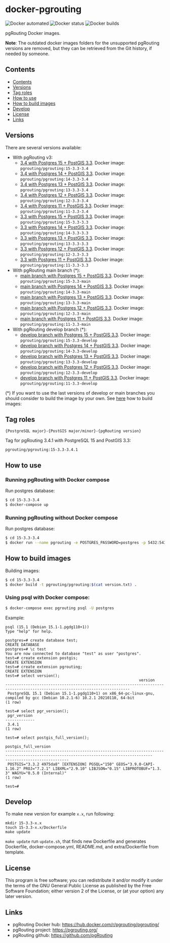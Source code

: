 # docker-pgrouting

![Docker automated](https://img.shields.io/docker/cloud/automated/pgrouting/pgrouting)
![Docker status](https://img.shields.io/docker/cloud/build/pgrouting/pgrouting)
![Docker builds](https://img.shields.io/docker/pulls/pgrouting/pgrouting)


pgRouting Docker images.

**Note**: The outdated docker images folders for the unsupported pgRouting versions are removed, but they can be retrieved from the Git history, if needed by someone.

## Contents
- [Contents](#contents)
- [Versions](#versions)
- [Tag roles](#tag-roles)
- [How to use](#how-to-use)
- [How to build images](#how-to-build-images)
- [Develop](#develop)
- [License](#license)
- [Links](#links)

## Versions

There are several versions available:

- With pgRouting v3:
  - [3.4 with Postgres 15 + PostGIS 3.3](15-3.3-3.4/). Docker image: `pgrouting/pgrouting:15-3.3-3.4`
  - [3.4 with Postgres 14 + PostGIS 3.3](14-3.3-3.4/). Docker image: `pgrouting/pgrouting:14-3.3-3.4`
  - [3.4 with Postgres 13 + PostGIS 3.3](13-3.3-3.4/). Docker image: `pgrouting/pgrouting:13-3.3-3.4`
  - [3.4 with Postgres 12 + PostGIS 3.3](12-3.3-3.4/). Docker image: `pgrouting/pgrouting:12-3.3-3.4`
  - [3.4 with Postgres 11 + PostGIS 3.3](11-3.3-3.4/). Docker image: `pgrouting/pgrouting:11-3.3-3.4`
  - [3.3 with Postgres 15 + PostGIS 3.3](15-3.3-3.3/). Docker image: `pgrouting/pgrouting:15-3.3-3.3`
  - [3.3 with Postgres 14 + PostGIS 3.3](14-3.3-3.3/). Docker image: `pgrouting/pgrouting:14-3.3-3.3`
  - [3.3 with Postgres 13 + PostGIS 3.3](13-3.3-3.3/). Docker image: `pgrouting/pgrouting:13-3.3-3.3`
  - [3.3 with Postgres 12 + PostGIS 3.3](12-3.3-3.3/). Docker image: `pgrouting/pgrouting:12-3.3-3.3`
  - [3.3 with Postgres 11 + PostGIS 3.3](11-3.3-3.3/). Docker image: `pgrouting/pgrouting:11-3.3-3.3`
- With pgRouting main branch (*):
  - [main branch with Postgres 15 + PostGIS 3.3](15-3.3-main/). Docker image: `pgrouting/pgrouting:15-3.3-main`
  - [main branch with Postgres 14 + PostGIS 3.3](14-3.3-main/). Docker image: `pgrouting/pgrouting:14-3.3-main`
  - [main branch with Postgres 13 + PostGIS 3.3](13-3.3-main/). Docker image: `pgrouting/pgrouting:13-3.3-main`
  - [main branch with Postgres 12 + PostGIS 3.3](12-3.3-main/). Docker image: `pgrouting/pgrouting:12-3.3-main`
  - [main branch with Postgres 11 + PostGIS 3.3](11-3.3-main/). Docker image: `pgrouting/pgrouting:11-3.3-main`
- With pgRouting develop branch (*):
  - [develop branch with Postgres 15 + PostGIS 3.3](15-3.3-develop/). Docker image: `pgrouting/pgrouting:15-3.3-develop`
  - [develop branch with Postgres 14 + PostGIS 3.3](14-3.3-develop/). Docker image: `pgrouting/pgrouting:14-3.3-develop`
  - [develop branch with Postgres 13 + PostGIS 3.3](13-3.3-develop/). Docker image: `pgrouting/pgrouting:13-3.3-develop`
  - [develop branch with Postgres 12 + PostGIS 3.3](12-3.3-develop/). Docker image: `pgrouting/pgrouting:12-3.3-develop`
  - [develop branch with Postgres 11 + PostGIS 3.3](11-3.3-develop/). Docker image: `pgrouting/pgrouting:11-3.3-develop`

(*) If you want to use the last versions of develop or main branches you should consider to build the image by your own. See [here](#how-to-build-images) how to build images:

## Tag roles

`{PostgreSQL major}-{PostGIS major/minor}-{pgRouting version}`

Tag for pgRouting 3.4.1 with PostgreSQL 15 and PostGIS 3.3:

`pgrouting/pgrouting:15-3.3-3.4.1`

## How to use

### Running pgRouting with Docker compose

Run postgres database:
```sh
$ cd 15-3.3-3.4
$ docker-compose up
```

### Running pgRouting without Docker compose

Run postgres database:
```sh
$ cd 15-3.3-3.4
$ docker run --name pgrouting -e POSTGRES_PASSWORD=postgres -p 5432:5432 -d pgrouting/pgrouting:$(cat version.txt)
```

## How to build images

Building images:
```sh
$ cd 15-3.3-3.4
$ docker build -t pgrouting/pgrouting:$(cat version.txt) .
```

### Using psql with Docker compose:

```sh
$ docker-compose exec pgrouting psql -U postgres
```

Example:

```
psql (15.1 (Debian 15.1-1.pgdg110+1))
Type "help" for help.

postgres=# create database test;
CREATE DATABASE
postgres=# \c test
You are now connected to database "test" as user "postgres".
test=# create extension postgis;
CREATE EXTENSION
test=# create extension pgrouting;
CREATE EXTENSION
test=# select version();
                                                           version
-----------------------------------------------------------------------------------------------------------------------------
 PostgreSQL 15.1 (Debian 15.1-1.pgdg110+1) on x86_64-pc-linux-gnu, compiled by gcc (Debian 10.2.1-6) 10.2.1 20210110, 64-bit
(1 row)

test=# select pgr_version();
 pgr_version 
-------------
 3.4.1
(1 row)

test=# select postgis_full_version();
                                                                       postgis_full_version
---------------------------------------------------------------------------------------------------------------------------------------
----------------------------
 POSTGIS="3.3.2 4975da8" [EXTENSION] PGSQL="150" GEOS="3.9.0-CAPI-1.16.2" PROJ="7.2.1" LIBXML="2.9.10" LIBJSON="0.15" LIBPROTOBUF="1.3.
3" WAGYU="0.5.0 (Internal)"
(1 row)

test=# 
```

## Develop

To make new version for example `x.x`, run following:

```
mkdir 15-3.3-x.x
touch 15-3.3-x.x/Dockerfile
make update
```

`make update` run `update.sh`, that finds new Dockerfile and generates Dockerfile, docker-compose.yml, README.md, and extra/Dockerfile from template.

## License

This program is free software; you can redistribute it and/or modify it under the terms of the GNU General Public License as published by the Free Software Foundation; either version 2 of the License, or (at your option) any later version.

## Links

- pgRouting Docker hub: https://hub.docker.com/r/pgrouting/pgrouting/
- pgRouting project: https://pgrouting.org/
- pgRouting github: https://github.com/pgRouting

